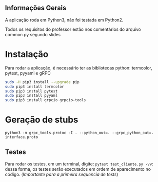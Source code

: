 ## Informações Gerais
A aplicação roda em Python3, não foi testada em Python2.

Todos os requisitos do professor estão nos comentários do arquivo common.py segundo slides

# Instalação
Para rodar a aplicação, é necessário ter as bibliotecas python: termcolor, pytest, pyyaml e gRPC

```bash
sudo -H pip3 install --upgrade pip
sudo pip3 install termcolor
sudo pip3 install pytest
sudo pip3 install pyyaml
sudo pip3 install grpcio grpcio-tools
```

# Geração de stubs
```
python3 -m grpc_tools.protoc -I . --python_out=. --grpc_python_out=. interface.proto
```

## Testes
Para rodar os testes, em um terminal, digite: `pytest test_cliente.py -vv`: dessa forma, os testes serão executados em ordem de aparecimento no código. (_Importante para a primeira sequencia de tests_)
